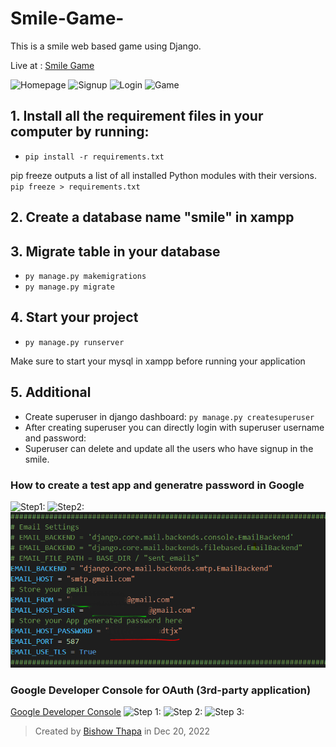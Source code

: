 # Smile-Game-
This is a smile web based game using Django.

Live at : [Smile Game](https://bishowthapa.pythonanywhere.com/)

![Homepage](/smile/assets/images/homepage.png)
![Signup](/smile/assets/images/register.png)
![Login](/smile/assets/images/login.png)
![Game](/smile/assets/images/after-login-homepage.png)

## 1. Install all the requirement files in your computer by running:
- `pip install -r requirements.txt`

pip freeze outputs a list of all installed Python modules with their versions.
`pip freeze > requirements.txt`

## 2. Create a database name "smile" in xampp

## 3. Migrate table in your database

- `py manage.py makemigrations`
- `py manage.py migrate`

## 4. Start your project

- `py manage.py runserver`

Make sure to start your mysql in xampp before running your application

## 5. Additional
 - Create superuser in django dashboard: `py manage.py createsuperuser`
 - After creating superuser you can directly login with superuser username and password:
 - Superuser can delete and update all the users who have signup in the smile.

### How to create a test app and generatre password in Google
![Step1:](/smile/assets/images/kajg948rn5r09385.PNG)
![Step2:](/smile/assets/images/sajklf92384092.PNG)
![Step3:](/smile/assets/images/kjas9w38r90w.png)
 
### Google Developer Console for OAuth (3rd-party application)
[Google Developer Console](https://console.developers.google.com)
![Step 1:](/smile/assets/images/googleconsole.PNG)
![Step 2:](/smile/assets/images/googleconsole2.png)
![Step 3:](/smile/assets/images/google%20console%20file.PNG)

> Created by [Bishow Thapa](http://bishowthapa.com.np/) in Dec 20, 2022
